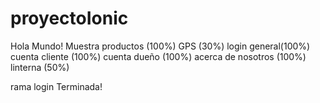 # proyectoIonic
Hola Mundo!
Muestra productos (100%)
GPS (30%)
login general(100%)
cuenta cliente (100%)
cuenta dueño (100%)
acerca de nosotros (100%)
linterna (50%)

rama login Terminada!

